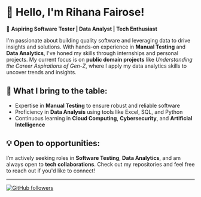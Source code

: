 # 👋 Hello, I'm Rihana Fairose!

🚀 **Aspiring Software Tester | Data Analyst | Tech Enthusiast**

I'm passionate about building quality software and leveraging data to drive insights and solutions. With hands-on experience in **Manual Testing** and **Data Analytics**, I've honed my skills through internships and personal projects. My current focus is on **public domain projects** like _Understanding the Career Aspirations of Gen-Z_, where I apply my data analytics skills to uncover trends and insights.

## 🌟 What I bring to the table:
- Expertise in **Manual Testing** to ensure robust and reliable software
- Proficiency in **Data Analysis** using tools like Excel, SQL, and Python  
- Continuous learning in **Cloud Computing**, **Cybersecurity**, and **Artificial Intelligence**

## 💡 Open to opportunities:
I’m actively seeking roles in **Software Testing**, **Data Analytics**, and am always open to **tech collaborations**. Check out my repositories and feel free to reach out if you'd like to connect!

---

[![GitHub followers](https://img.shields.io/github/followers/Rihana5rose?label=Follow&style=social)](https://github.com/your-username)


<!---
Rihana5rose/Rihana5rose is a ✨ special ✨ repository because its `README.md` (this file) appears on your GitHub profile.
You can click the Preview link to take a look at your changes.
--->
